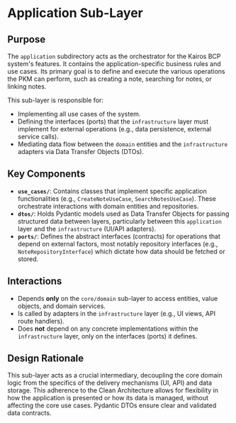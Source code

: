 # Application Sub-Layer

## Purpose

The `application` subdirectory acts as the orchestrator for the Kairos BCP system's features. It contains the application-specific business rules and use cases. Its primary goal is to define and execute the various operations the PKM can perform, such as creating a note, searching for notes, or linking notes.

This sub-layer is responsible for:
* Implementing all use cases of the system.
* Defining the interfaces (ports) that the `infrastructure` layer must implement for external operations (e.g., data persistence, external service calls).
* Mediating data flow between the `domain` entities and the `infrastructure` adapters via Data Transfer Objects (DTOs).

## Key Components

* **`use_cases/`**: Contains classes that implement specific application functionalities (e.g., `CreateNoteUseCase`, `SearchNotesUseCase`). These orchestrate interactions with domain entities and repositories.
* **`dtos/`**: Holds Pydantic models used as Data Transfer Objects for passing structured data between layers, particularly between this `application` layer and the `infrastructure` (UI/API adapters).
* **`ports/`**: Defines the abstract interfaces (contracts) for operations that depend on external factors, most notably repository interfaces (e.g., `NoteRepositoryInterface`) which dictate how data should be fetched or stored.

## Interactions

* Depends **only** on the `core/domain` sub-layer to access entities, value objects, and domain services.
* Is called by adapters in the `infrastructure` layer (e.g., UI views, API route handlers).
* Does **not** depend on any concrete implementations within the `infrastructure` layer, only on the interfaces (ports) it defines.

## Design Rationale

This sub-layer acts as a crucial intermediary, decoupling the core domain logic from the specifics of the delivery mechanisms (UI, API) and data storage. This adherence to the Clean Architecture allows for flexibility in how the application is presented or how its data is managed, without affecting the core use cases. Pydantic DTOs ensure clear and validated data contracts.
